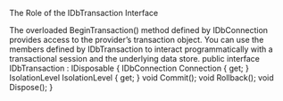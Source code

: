 The Role of the IDbTransaction Interface

The overloaded BeginTransaction() method defined by IDbConnection provides access to the provider’s
transaction object. You can use the members defined by IDbTransaction to interact programmatically with a
transactional session and the underlying data store.
public interface IDbTransaction : IDisposable
{
IDbConnection Connection { get; }
IsolationLevel IsolationLevel { get; }
void Commit();
void Rollback();
void Dispose();
}


